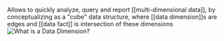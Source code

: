 Allows to quickly analyze, query and report [[multi-dimensional data]], by conceptualizing as a "cube" data structure, where [[data dimension]]s are edges and [[data fact]] is intersection of these dimensions
![What is a Data Dimension?](https://data-warehouses.net/images/datadimensions.jpg)